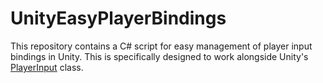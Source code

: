# UnityEasyPlayerBindings
This repository contains a C# script for easy management of player input bindings in Unity. This is specifically designed to work alongside Unity's [PlayerInput](https://docs.unity3d.com/Packages/com.unity.inputsystem@1.0/api/UnityEngine.InputSystem.PlayerInput.html) class.
